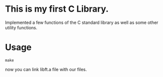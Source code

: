 # This is my first C Library.

Implemented a few functions of the C standard library as well as some other utility functions.

# Usage
`make`

now you can link libft.a file with our files.
